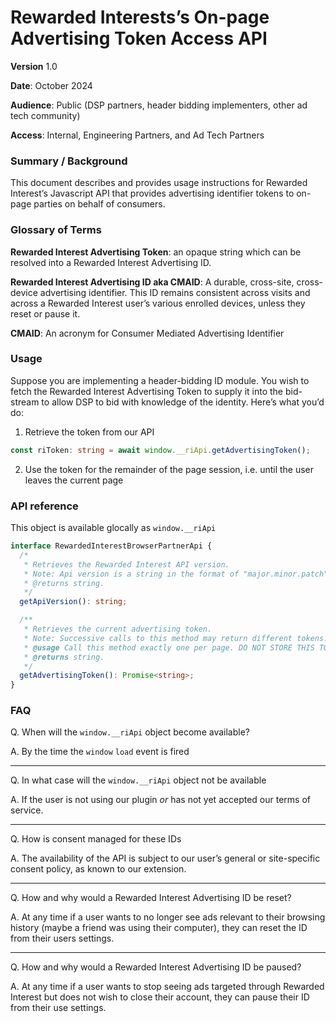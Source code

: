 # Rewarded Interests’s On-page Advertising Token Access API

**Version** 1.0

**Date**: October 2024

**Audience**: Public (DSP partners, header bidding implementers, other ad tech community)

**Access**: Internal, Engineering Partners, and Ad Tech Partners

### Summary / Background

This document describes and provides usage instructions for Rewarded Interest’s Javascript API that provides advertising identifier tokens to on-page parties on behalf of consumers.

### Glossary of Terms

**Rewarded Interest Advertising Token**: an opaque string which can be resolved into a Rewarded Interest Advertising ID.

**Rewarded Interest Advertising ID aka CMAID**: A durable, cross-site, cross-device advertising identifier. This ID remains consistent across visits and across a Rewarded Interest user’s various enrolled devices, unless they reset or pause it.

**CMAID**: An acronym for Consumer Mediated Advertising Identifier

### Usage

Suppose you are implementing a header-bidding ID module. You wish to fetch the Rewarded Interest Advertising Token to supply it into the bid-stream to allow DSP to bid with knowledge of the identity. Here’s what you’d do:

1. Retrieve the token from our API

```typescript
const riToken: string = await window.__riApi.getAdvertisingToken();
```

2. Use the token for the remainder of the page session, i.e. until the user leaves the current page

### API reference

This object is available glocally as `window.__riApi`

```typescript
interface RewardedInterestBrowserPartnerApi {
  /*
   * Retrieves the Rewarded Interest API version.
   * Note: Api version is a string in the format of "major.minor.patch".
   * @returns string.
   */
  getApiVersion(): string;

  /**
   * Retrieves the current advertising token.
   * Note: Successive calls to this method may return different tokens.
   * @usage Call this method exactly one per page. DO NOT STORE THIS TOKEN.
   * @returns string.
   */
  getAdvertisingToken(): Promise<string>;
}
```

### FAQ

Q. When will the `window.__riApi` object become available?

A. By the time the `window` `load` event is fired

---

Q. In what case will the `window.__riApi` object not be available

A. If the user is not using our plugin _or_ has not yet accepted our terms of service.

---

Q. How is consent managed for these IDs

A. The availability of the API is subject to our user’s general or site-specific consent policy, as known to our extension.

---

Q. How and why would a Rewarded Interest Advertising ID be reset?

A. At any time if a user wants to no longer see ads relevant to their browsing history (maybe a friend was using their computer), they can reset the ID from their users settings.

---

Q. How and why would a Rewarded Interest Advertising ID be paused?

A. At any time if a user wants to stop seeing ads targeted through Rewarded Interest but does not wish to close their account, they can pause their ID from their use settings.
